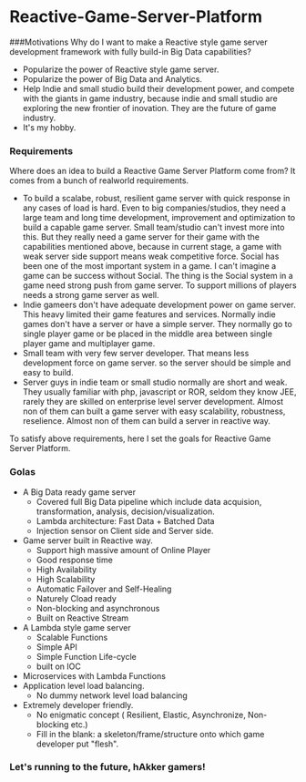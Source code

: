 # Reactive-Game-Server-Platform

###Motivations
Why do I want to make a Reactive style game server development framework with fully build-in Big Data capabilities?
- Popularize the power of Reactive style game server.
- Popularize the power of Big Data and Analytics.
- Help Indie and small studio build their development power, and compete with the giants in game industry, because indie and small studio are exploring the new frontier of inovation. They are the future of game industry.
- It's my hobby.

### Requirements
Where does an idea to build a Reactive Game Server Platform come from? It comes from a bunch of realworld requirements.
- To build a scalabe, robust, resilient game server with quick response in any cases of load is hard. Even to big companies/studios, they need a large team and long time development, improvement and optimization to build a capable game server. Small team/studio can't invest more into this. But they really need a game server for their game with the capabilities mentioned above, because in current stage, a game with weak server side support means weak competitive force. Social has been one of the most important system in a game. I can't imagine a game can be success without Social. The thing is the Social system in a game need strong push from game server. To support millions of players needs a strong game server as well.
- Indie gameers don't have adequate development power on game server. This heavy limited their game features and services.
  Normally indie games don't have a server or have a simple server. They normally go to single player game or be placed in the middle area between single player game and multiplayer game.
- Small team with very few server developer. That means less development force on game server. so the server should be simple and easy to build.
- Server guys in indie team or small studio normally are short and weak. They usually familiar with php, javascript or ROR, seldom they know JEE, rarely they are skilled on enterprise level server development. Almost non of them can built a game server with easy scalability, robustness, reselience. Almost non of them can build a server in reactive way. 

To satisfy above requirements, here I set the goals for Reactive Game Server Platform.
### Golas

- A Big Data ready game server
  * Covered full Big Data pipeline which include data acquision, transformation, analysis, decision/visualization. 
  * Lambda architecture: Fast Data + Batched Data
  * Injection sensor on Client side and Server side.
- Game server built in Reactive way.
  * Support high massive amount of Online Player
  * Good response time
  * High Availability
  * High Scalability
  * Automatic Failover and Self-Healing
  * Naturely Cload ready
  * Non-blocking and asynchronous 
  * Built on Reactive Stream
- A Lambda style game server
  * Scalable Functions
  * Simple API
  * Simple Function Life-cycle
  * built on IOC
- Microservices with Lambda Functions
- Application level load balancing.
  * No dummy network level load balancing
- Extremely developer friendly.
  * No enigmatic concept ( Resilient, Elastic, Asynchronize, Non-blocking etc.)
  * Fill in the blank: a skeleton/frame/structure onto which game developer put "flesh".


### Let's running to the future, hAkker gamers!
